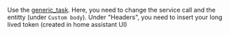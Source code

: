 Use the [generic_task](https://github.com/Aephir/Tasker_Files/blob/master/tasker_tasks/generic_task). Here, you need to change the service call and the entitty (under `Custom body`).
Under "Headers", you need to insert your long lived token (created in home assistant UI)
